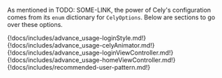 As mentioned in TODO: SOME-LINK, the power of Cely's configuration comes from its `enum` dictionary for `CelyOptions`. Below are sections to go over these options.

{!docs/includes/advance_usage-loginStyle.md!}
{!docs/includes/advance_usage-celyAnimator.md!}
{!docs/includes/advance_usage-loginViewController.md!}
{!docs/includes/advance_usage-homeViewController.md!}
{!docs/includes/recommended-user-pattern.md!}
